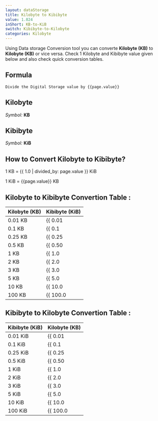 ```yaml
---
layout: dataStorage
title: Kilobyte to Kibibyte
value: 1.024
inShort: KB-to-KiB
switch: Kibibyte-to-Kilobyte
categories: Kilobyte
---
```


Using Data storage Conversion tool you can converte **Kilobyte (KB)** to **Kilobyte (KB)** or vice versa. Check 1 Kilobyte and Kibibyte value given below and also check quick conversion tables.

## Formula
`Divide the Digital Storage value by {{page.value}}`

## Kilobyte
*Symbol:* **KB**

## Kibibyte
*Symbol:* **KiB**

## How to Convert Kilobyte to Kibibyte?

1 KB = {{ 1.0 | divided_by: page.value }} KiB

1 KiB = {{page.value}} KB


## Kilobyte to Kibibyte Convertion Table :

| Kilobyte (KB) | Kibibyte (KiB) |
| ---- | ---- |
| 0.01 KB | {{ 0.01 | divided_by: page.value }} KiB |
| 0.1 KB | {{ 0.1 | divided_by: page.value }} KiB |
| 0.25 KB | {{ 0.25 | divided_by: page.value }} KiB |
| 0.5 KB | {{ 0.50 | divided_by: page.value }} KiB |
| 1 KB | {{ 1.0 | divided_by: page.value }} KiB |
| 2 KB | {{ 2.0 | divided_by: page.value }} KiB |
| 3 KB | {{ 3.0 | divided_by: page.value }} KiB |
| 5 KB | {{ 5.0 | divided_by: page.value }} KiB |
| 10 KB | {{ 10.0 | divided_by: page.value }} KiB |
| 100 KB | {{ 100.0 | divided_by: page.value }} KiB |

## Kibibyte to Kilobyte Convertion Table :

| Kibibyte (KiB) | Kilobyte (KB) |
| ---- | ---- |
| 0.01 KiB | {{ 0.01 | times: page.value }} KB |
| 0.1 KiB | {{ 0.1 | times: page.value }} KB |
| 0.25 KiB | {{ 0.25 | times: page.value }} KB |
| 0.5 KiB | {{ 0.50 | times: page.value }} KB |
| 1 KiB | {{ 1.0 | times: page.value }} KB |
| 2 KiB | {{ 2.0 | times: page.value }} KB |
| 3 KiB | {{ 3.0 | times: page.value }} KB |
| 5 KiB | {{ 5.0 | times: page.value }} KB |
| 10 KiB | {{ 10.0 | times: page.value }} KB |
| 100 KiB | {{ 100.0 | times: page.value }} KB |


<script>
document.getElementById('selectInput')[4].selected = true
document.getElementById('selectOutput')[5].selected = true
</script>
